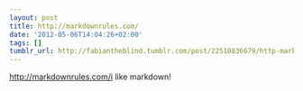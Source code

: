 ```yaml
---
layout: post
title: http://markdownrules.com/
date: '2012-05-06T14:04:26+02:00'
tags: []
tumblr_url: http://fabiantheblind.tumblr.com/post/22510836679/http-markdownrules-com
---
```

http://markdownrules.com/i like markdown!
